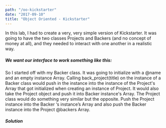 ```yaml
---
path: "/oo-kickstarter"
date: "2017-09-10"
title: "Object Oriented - Kickstarter"
---
```


In this lab, I had to create a very, very simple version of Kickstarter. It was going to have the two classes Projects and Backers (and no concept of money at all), and they needed to interact with one another in a realistic way. 

##### We want our interface to work something like this:
<script src="https://gist.github.com/scarsam/c5242f7577004ce8fce5f3c1268be65b.js"></script>

So I started off with my Backer class. It was going to initialize with a @name and an empty instance Array. Calling back_project(title) on the instance of a Backer class would push in the instance into the instance of the Project's  Array that got initialized when creating an instance of Project. It would also take the Project object and push it into Backer instance's Array. The Project class would do something very similar but the opposite. Push the Project  instance into the Backer ‘s instance’s Array  and also push the Backer instance into the Project @backers Array.

##### Solution
<script src="https://gist.github.com/scarsam/b43343dbd7a54a102c7eb33ee6488f35.js"></script>